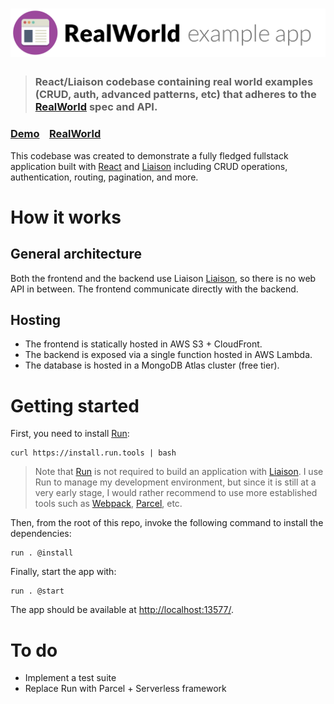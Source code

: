 # ![RealWorld Example App](assets/logo.png)

> ### React/Liaison codebase containing real world examples (CRUD, auth, advanced patterns, etc) that adheres to the [RealWorld](https://github.com/gothinkster/realworld) spec and API.

### [Demo](https://react-liaison-realworld-example-app.liaison.dev/)&nbsp;&nbsp;&nbsp;&nbsp;[RealWorld](https://github.com/gothinkster/realworld)

This codebase was created to demonstrate a fully fledged fullstack application built with [React](https://reactjs.org/) and [Liaison](https://liaison.dev/) including CRUD operations, authentication, routing, pagination, and more.

# How it works

## General architecture

Both the frontend and the backend use Liaison [Liaison](https://liaison.dev/), so there is no web API in between. The frontend communicate directly with the backend.

## Hosting

- The frontend is statically hosted in AWS S3 + CloudFront.
- The backend is exposed via a single function hosted in AWS Lambda.
- The database is hosted in a MongoDB Atlas cluster (free tier).

# Getting started

First, you need to install [Run](https://run.tools/):

```
curl https://install.run.tools | bash
```

> Note that [Run](https://run.tools/) is not required to build an application with [Liaison](https://liaison.dev/). I use Run to manage my development environment, but since it is still at a very early stage, I would rather recommend to use more established tools such as [Webpack](https://webpack.js.org/), [Parcel](https://parceljs.org/), etc.

Then, from the root of this repo, invoke the following command to install the dependencies:

```
run . @install
```

Finally, start the app with:

```
run . @start
```

The app should be available at <http://localhost:13577/>.

# To do

- Implement a test suite
- Replace Run with Parcel + Serverless framework
